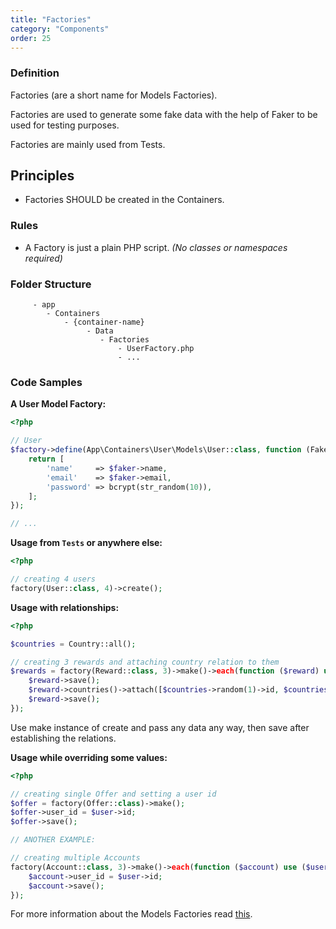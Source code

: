 ```yaml
---
title: "Factories"
category: "Components"
order: 25
---
```


### Definition

Factories (are a short name for Models Factories). 

Factories are used to generate some fake data with the help of Faker to be used for testing purposes.

Factories are mainly used from Tests.

## Principles

- Factories SHOULD be created in the Containers.

### Rules

- A Factory is just a plain PHP script. *(No classes or namespaces required)*

### Folder Structure

```
	 - app
	    - Containers
	        - {container-name}
	             - Data
	                - Factories
	                    - UserFactory.php
	                    - ... 
```

### Code Samples

**A User Model Factory:** 

```php
<?php

// User
$factory->define(App\Containers\User\Models\User::class, function (Faker\Generator $faker) {
    return [
        'name'     => $faker->name,
        'email'    => $faker->email,
        'password' => bcrypt(str_random(10)),
    ];
});

// ...
```
	 
**Usage from `Tests` or anywhere else:** 

```php
<?php

// creating 4 users
factory(User::class, 4)->create(); 
```

**Usage with relationships:** 

```php
<?php

$countries = Country::all();

// creating 3 rewards and attaching country relation to them
$rewards = factory(Reward::class, 3)->make()->each(function ($reward) use ($countries) {
    $reward->save();
    $reward->countries()->attach([$countries->random(1)->id, $countries->random(1)->id]);
    $reward->save();
}); 
```


Use make instance of create and pass any data any way, then save after establishing the relations.

**Usage while overriding some values:** 

```php
<?php

// creating single Offer and setting a user id
$offer = factory(Offer::class)->make();
$offer->user_id = $user->id;
$offer->save();

// ANOTHER EXAMPLE: 

// creating multiple Accounts
factory(Account::class, 3)->make()->each(function ($account) use ($user) {
    $account->user_id = $user->id;
    $account->save();
}); 
```

For more information about the Models Factories read [this](https://laravel.com/docs/master/testing#model-factories).

